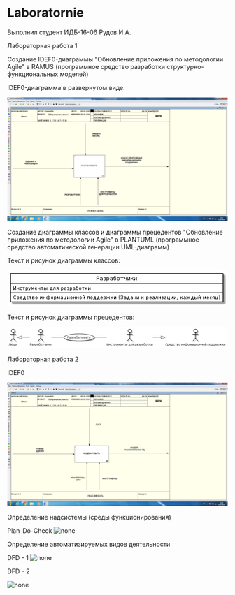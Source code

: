 # Laboratornie



Выполнил студент ИДБ-16-06 Рудов И.А.

Лабораторная работа 1

Создание IDEF0-диаграммы "Обновление приложения по методологии Agile" в RAMUS (программное средство разработки структурно-функциональных моделей)

IDEF0-диаграмма в развернутом виде:






![none](/Laba1/Разрабатывать1.png)


Создание диаграммы классов и диаграммы прецедентов "Обновление приложения по методологии Agile" в PLANTUML (программное средство автоматической генерации UML-диаграмм)

Текст и рисунок диаграммы классов:

![none](/Laba1/9.png)





Текст и рисунок диаграммы прецедентов:

![none](/Laba1/10.png)


Лабораторная работа 2

IDEF0

![none](/Laba1/Моделировать2.png)

Определение надсистемы (среды функционирования)


Plan-Do-Check
![none](/Laba1/Моделировать3.png)

Определение автоматизируемых видов деятельности

DFD - 1
![none](/Laba1/Моделировать4.png)


DFD - 2

![none](/Laba1/Моделировать6.png)
